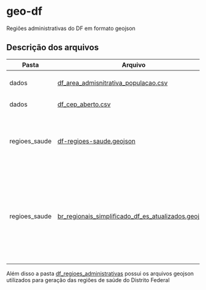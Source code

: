 # geo-df

Regiões administrativas do DF em formato geojson

## Descrição dos arquivos

| Pasta         | Arquivo                                                                                                                  | Descrição                                                                                                                                   | Fonte                                                                                                                                                                                        |
|---------------|--------------------------------------------------------------------------------------------------------------------------|---------------------------------------------------------------------------------------------------------------------------------------------|----------------------------------------------------------------------------------------------------------------------------------------------------------------------------------------------|
| dados         | [df_area_admisnitrativa_populacao.csv](./dados/df_area_administrativa_populacao.csv)                                     | População das áreas administrativas                                                                                                         | [Wikipedia](https://pt.wikipedia.org/wiki/Regi%C3%B5es_administrativas_do_Distrito_Federal_%28Brasil%29)                                                                                     |
| dados         | [df_cep_aberto.csv](./dados/df_cep_aberto.csv)                                                                           | Lista de CEPs do DF                                                                                                                         | [CEP Aberto](https://www.cepaberto.com/)                                                                                                                                                     |
| regioes_saude | [df-regioes-saude.geojson](regioes_saude/df-regioes-saude.geojson)                                                       | Mapa no formato geojson das regiões de saúde do DF. Foram extraídos                                                                         | [OpenStreetMap](https://www.openstreetmap.org/)                                                                                                                                              |
| regioes_saude | [br_regionais_simplificado_df_es_atualizados.geojson](regioes_saude/br_regionais_simplificado_df_es_atualizados.geojson) | Mapa no formato geojson das regiões de saúde do Brasil. Com regionais do Espírito Santo Atualizados e inclusão dos regionais de saúde do DF | SAVINIEC, Landir; ROCHA, Alexsandra Bezerra da. Shape das Regiões de Saúde do Brasil. 13 de jul. de 2020. Disponível em: https://github.com/lansaviniec/shapefile_das_regionais_de_saude_sus |

Além disso a pasta [df_regioes_administrativas](df_regioes_administrativas) possui os arquivos geojson utilizados
para geração das regiões de saúde do Distrito Federal
